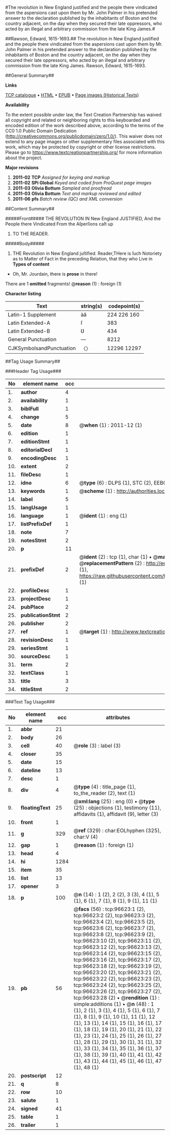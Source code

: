#The revolution in New England justified and the people there vindicated from the aspersions cast upon them by Mr. John Palmer in his pretended answer to the declaration published by the inhabitants of Boston and the country adjacent, on the day when they secured their late oppressors, who acted by an illegal and arbitrary commission from the late King James.#

##Rawson, Edward, 1615-1693.##
The revolution in New England justified and the people there vindicated from the aspersions cast upon them by Mr. John Palmer in his pretended answer to the declaration published by the inhabitants of Boston and the country adjacent, on the day when they secured their late oppressors, who acted by an illegal and arbitrary commission from the late King James.
Rawson, Edward, 1615-1693.

##General Summary##

**Links**

[TCP catalogue](http://www.ota.ox.ac.uk/tcp/)  • 
[HTML](http://tei.it.ox.ac.uk/tcp/Texts-HTML/free/A58/A58148.html)  • 
[EPUB](http://tei.it.ox.ac.uk/tcp/Texts-EPUB/free/A58/A58148.epub) • 
[Page images (Historical Texts)](https://historicaltexts.jisc.ac.uk/eebo-13020011e)

**Availability**

To the extent possible under law, the Text Creation Partnership has waived all copyright and related or neighboring rights to this keyboarded and encoded edition of the work described above, according to the terms of the CC0 1.0 Public Domain Dedication (http://creativecommons.org/publicdomain/zero/1.0/). This waiver does not extend to any page images or other supplementary files associated with this work, which may be protected by copyright or other license restrictions. Please go to https://www.textcreationpartnership.org/ for more information about the project.

**Major revisions**

1. __2011-02__ __TCP__ *Assigned for keying and markup*
1. __2011-02__ __SPi Global__ *Keyed and coded from ProQuest page images*
1. __2011-03__ __Olivia Bottum__ *Sampled and proofread*
1. __2011-03__ __Olivia Bottum__ *Text and markup reviewed and edited*
1. __2011-06__ __pfs__ *Batch review (QC) and XML conversion*

##Content Summary##

#####Front#####
THE REVOLUTION IN New England JUSTIFIED, And the People there Vindicated From the Aſperſions caſt up
1. TO THE READER.

#####Body#####

1. THE Revolution in New England juſtified.
Reader,THere is ſuch Notoriety as to Matter of Fact in the preceding Relation, that they who Live in
**Types of content**

  * Oh, Mr. Jourdain, there is **prose** in there!

There are 1 **omitted** fragments! 
 @__reason__ (1) : foreign (1)

**Character listing**


|Text|string(s)|codepoint(s)|
|---|---|---|
|Latin-1 Supplement|àâ |224 226 160|
|Latin Extended-A|ſ|383|
|Latin Extended-B|Ʋ|434|
|General Punctuation|—|8212|
|CJKSymbolsandPunctuation|〈〉|12296 12297|

##Tag Usage Summary##

###Header Tag Usage###

|No|element name|occ|attributes|
|---|---|---|---|
|1.|__author__|4||
|2.|__availability__|1||
|3.|__biblFull__|1||
|4.|__change__|5||
|5.|__date__|8| @__when__ (1) : 2011-12 (1)|
|6.|__edition__|1||
|7.|__editionStmt__|1||
|8.|__editorialDecl__|1||
|9.|__encodingDesc__|1||
|10.|__extent__|2||
|11.|__fileDesc__|1||
|12.|__idno__|6| @__type__ (6) : DLPS (1), STC (2), EEBO-CITATION (1), OCLC (1), VID (1)|
|13.|__keywords__|1| @__scheme__ (1) : http://authorities.loc.gov/ (1)|
|14.|__label__|5||
|15.|__langUsage__|1||
|16.|__language__|1| @__ident__ (1) : eng (1)|
|17.|__listPrefixDef__|1||
|18.|__note__|7||
|19.|__notesStmt__|2||
|20.|__p__|11||
|21.|__prefixDef__|2| @__ident__ (2) : tcp (1), char (1)  •  @__matchPattern__ (2) : ([0-9\-]+):([0-9IVX]+) (1), (.+) (1)  •  @__replacementPattern__ (2) : http://eebo.chadwyck.com/downloadtiff?vid=$1&page=$2 (1), https://raw.githubusercontent.com/textcreationpartnership/Texts/master/tcpchars.xml#$1 (1)|
|22.|__profileDesc__|1||
|23.|__projectDesc__|1||
|24.|__pubPlace__|2||
|25.|__publicationStmt__|2||
|26.|__publisher__|2||
|27.|__ref__|1| @__target__ (1) : http://www.textcreationpartnership.org/docs/. (1)|
|28.|__revisionDesc__|1||
|29.|__seriesStmt__|1||
|30.|__sourceDesc__|1||
|31.|__term__|2||
|32.|__textClass__|1||
|33.|__title__|3||
|34.|__titleStmt__|2||


###Text Tag Usage###

|No|element name|occ|attributes|
|---|---|---|---|
|1.|__abbr__|21||
|2.|__body__|26||
|3.|__cell__|40| @__role__ (3) : label (3)|
|4.|__closer__|35||
|5.|__date__|15||
|6.|__dateline__|13||
|7.|__desc__|1||
|8.|__div__|4| @__type__ (4) : title_page (1), to_the_reader (2), text (1)|
|9.|__floatingText__|25| @__xml:lang__ (25) : eng (0)  •  @__type__ (25) : objections (1), testimony (11), affidavits (1), affidavit (9), letter (3)|
|10.|__front__|1||
|11.|__g__|329| @__ref__ (329) : char:EOLhyphen (325), char:V (4)|
|12.|__gap__|1| @__reason__ (1) : foreign (1)|
|13.|__head__|4||
|14.|__hi__|1284||
|15.|__item__|35||
|16.|__list__|13||
|17.|__opener__|3||
|18.|__p__|100| @__n__ (14) : 1 (2), 2 (2), 3 (3), 4 (1), 5 (1), 6 (1), 7 (1), 8 (1), 9 (1), 11 (1)|
|19.|__pb__|56| @__facs__ (56) : tcp:96623:1 (2), tcp:96623:2 (2), tcp:96623:3 (2), tcp:96623:4 (2), tcp:96623:5 (2), tcp:96623:6 (2), tcp:96623:7 (2), tcp:96623:8 (2), tcp:96623:9 (2), tcp:96623:10 (2), tcp:96623:11 (2), tcp:96623:12 (2), tcp:96623:13 (2), tcp:96623:14 (2), tcp:96623:15 (2), tcp:96623:16 (2), tcp:96623:17 (2), tcp:96623:18 (2), tcp:96623:19 (2), tcp:96623:20 (2), tcp:96623:21 (2), tcp:96623:22 (2), tcp:96623:23 (2), tcp:96623:24 (2), tcp:96623:25 (2), tcp:96623:26 (2), tcp:96623:27 (2), tcp:96623:28 (2)  •  @__rendition__ (1) : simple:additions (1)  •  @__n__ (48) : 1 (1), 2 (1), 3 (1), 4 (1), 5 (1), 6 (1), 7 (1), 8 (1), 9 (1), 10 (1), 11 (1), 12 (1), 13 (1), 14 (1), 15 (1), 16 (1), 17 (1), 18 (1), 19 (1), 20 (1), 21 (1), 22 (1), 23 (1), 24 (1), 25 (1), 26 (1), 27 (1), 28 (1), 29 (1), 30 (1), 31 (1), 32 (1), 33 (1), 34 (1), 35 (1), 36 (1), 37 (1), 38 (1), 39 (1), 40 (1), 41 (1), 42 (1), 43 (1), 44 (1), 45 (1), 46 (1), 47 (1), 48 (1)|
|20.|__postscript__|12||
|21.|__q__|8||
|22.|__row__|10||
|23.|__salute__|1||
|24.|__signed__|41||
|25.|__table__|1||
|26.|__trailer__|1||

